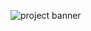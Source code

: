 ![project banner](https://banner.natmfat.com/api/banner?title=chicken2weight&description=Estimate%20the%20weight%20of%20a%20chicken&stack=python,pytorch,scikitlearn)
